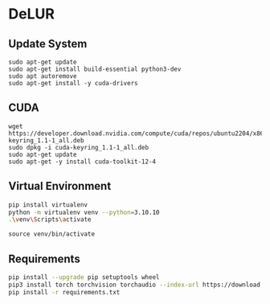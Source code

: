 # DeLUR
## Update System
```
sudo apt-get update
sudo apt-get install build-essential python3-dev
sudo apt autoremove
sudo apt-get install -y cuda-drivers
```
## CUDA
```
wget https://developer.download.nvidia.com/compute/cuda/repos/ubuntu2204/x86_64/cuda-keyring_1.1-1_all.deb
sudo dpkg -i cuda-keyring_1.1-1_all.deb
sudo apt-get update
sudo apt-get -y install cuda-toolkit-12-4
```
## Virtual Environment
```bash
pip install virtualenv
python -m virtualenv venv --python=3.10.10
.\venv\Scripts\activate
```
```
source venv/bin/activate
```
## Requirements
```bash
pip install --upgrade pip setuptools wheel
pip3 install torch torchvision torchaudio --index-url https://download.pytorch.org/whl/cu121
pip install -r requirements.txt
```